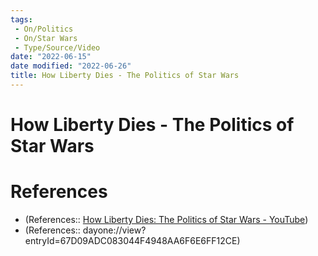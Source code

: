 ```yaml
---
tags:
 - On/Politics
 - On/Star Wars
 - Type/Source/Video
date: "2022-06-15"
date modified: "2022-06-26"
title: How Liberty Dies - The Politics of Star Wars
---
```


# How Liberty Dies - The Politics of Star Wars
# References
- (References:: [How Liberty Dies: The Politics of Star Wars - YouTube](https://www.youtube.com/watch?v=-TSqjRgh2ZY))
- (References:: dayone://view?entryId=67D09ADC083044F4948AA6F6E6FF12CE)

